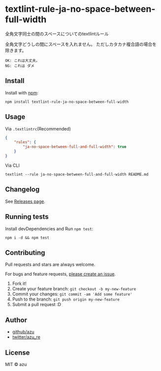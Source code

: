# textlint-rule-ja-no-space-between-full-width

全角文字同士の間のスペースについてのtextlintルール

全角文字どうしの間にスペースを入れません。
ただしカタカナ複合語の場合を除きます。

    OK: これは大丈夫。
    NG: これは ダメ

## Install

Install with [npm](https://www.npmjs.com/):

    npm install textlint-rule-ja-no-space-between-full-width

## Usage

Via `.textlintrc`(Recommended)

```json
{
    "rules": {
        "ja-no-space-between-full-and-full-width": true
    }
}
```

Via CLI

```
textlint --rule ja-no-space-between-full-and-full-width README.md
```


## Changelog

See [Releases page](https://github.com/textlint-ja/textlint-rule-spacing/releases).

## Running tests

Install devDependencies and Run `npm test`:

    npm i -d && npm test

## Contributing

Pull requests and stars are always welcome.

For bugs and feature requests, [please create an issue](https://github.com/textlint-ja/textlint-rule-spacing/issues).

1. Fork it!
2. Create your feature branch: `git checkout -b my-new-feature`
3. Commit your changes: `git commit -am 'Add some feature'`
4. Push to the branch: `git push origin my-new-feature`
5. Submit a pull request :D

## Author

- [github/azu](https://github.com/azu)
- [twitter/azu_re](https://twitter.com/azu_re)

## License

MIT © azu
